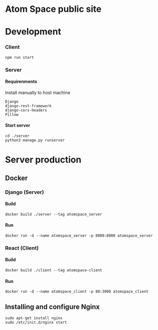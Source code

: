 # Atom Space public site

# Development

### Client

``` 
npm run start
```

### Server

#### Requirenments

Install manually to host machine
```
Django
django-rest-framework
django-cors-headers
Pillow
```

#### Start server

```
cd ./server
python3 manage.py runserver
```


# Server production

## Docker 

### Django (Server)

#### Build
```
docker build ./server --tag atomspace_server
```

#### Run
```
docker run -d --name atomspace_server -p 8000:8000 atomspace_server
```

### React (Client)

#### Build
```
docker build ./client --tag atomspace-client
```

#### Run
```
docker run -d --name atomspace_client -p 80:3000 atomspace_client
```


## Installing and configure Nginx

```
sudo apt-get install nginx
sudo /etc/init.d/nginx start
``` 
